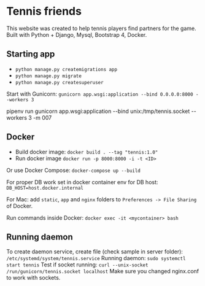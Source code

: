 # Tennis friends #

This website was created to help tennis players find partners for the game.
Built with Python + Django, Mysql, Bootstrap 4, Docker.

## Starting app ##
- `python manage.py createmigrations app`
- `python manage.py migrate`
- `python manage.py createsuperuser`

Start with Gunicorn: `gunicorn app.wsgi:application --bind 0.0.0.0:8000 --workers 3`

pipenv run gunicorn app.wsgi:application --bind unix:/tmp/tennis.socket --workers 3 -m 007

## Docker ##
- Build docker image: `docker build . --tag "tennis:1.0"`
- Run docker image `docker run -p 8000:8000 -i -t <ID>`

Or use Docker Compose: `docker-compose up --build`

For proper DB work set in docker container env for DB host: `DB_HOST=host.docker.internal`

For Mac: add `static`, `app` and `nginx` folders to `Preferences -> File Sharing` of Docker.

Run commands inside Docker: `docker exec -it <mycontainer> bash`

## Running daemon ##
To create daemon service, create file (check sample in server folder): `/etc/systemd/system/tennis.service`
Running daemon: `sudo systemctl start tennis`
Test if socket running: `curl --unix-socket /run/gunicorn/tennis.socket localhost`
Make sure you changed nginx.conf to work with sockets.